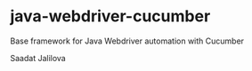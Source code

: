 # java-webdriver-cucumber

Base framework for Java Webdriver automation with Cucumber

Saadat Jalilova  